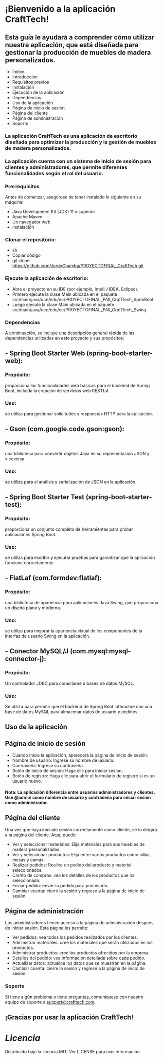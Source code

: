 # ¡Bienvenido a la aplicación CraftTech!
## Esta guía le ayudará a comprender cómo utilizar nuestra aplicación, que está diseñada para gestionar la producción de muebles de madera personalizados.
- Índice
- Introducción
- Requisitos previos
- Instalación
- Ejecución de la aplicación
- Dependencias
- Uso de la aplicación
- Página de inicio de sesión
- Página del cliente
- Página de administración
- Soporte

### La aplicación CraftTech es una aplicación de escritorio diseñada para optimizar la producción y la gestión de muebles de madera personalizados.
### La aplicación cuenta con un sistema de inicio de sesión para clientes y administradores, que permite diferentes funcionalidades según el rol del usuario.

### Prerrequisitos

Antes de comenzar, asegúrese de tener instalado lo siguiente en su máquina:

- Java Development Kit (JDK) 11 o superior
- Apache Maven
- Un navegador web
- Instalación

### Clonar el repositorio:

- sh
- Copiar código
- git clone https://github.com/JordyChamba/PROYECTOFINAL_CraftTech.git
  
### Ejecute la aplicación de escritorio:

- Abra el proyecto en su IDE (por ejemplo, IntelliJ IDEA, Eclipse).
- Primero ejecute la clase Main ubicada en el paquete src/main/java/uce/edu/ec/PROYECTOFINAL_PAII_CraftTech_SprinBoot.
- Luego ejecute la clase Main ubicada en el paquete src/main/java/uce/edu/ec/PROYECTOFINAL_PAII_CraftTech_Swing.

### Dependencias

A continuación, se incluye una descripción general rápida de las dependencias utilizadas en este proyecto y sus propósitos:

## - Spring Boot Starter Web (spring-boot-starter-web):

### Propósito:

proporciona las funcionalidades web básicas para el backend de Spring Boot, incluida la creación de servicios web RESTful.

### Uso:

se utiliza para gestionar solicitudes y respuestas HTTP para la aplicación.

## - Gson (com.google.code.gson:gson):

### Propósito: 
una biblioteca para convertir objetos Java en su representación JSON y viceversa.

### Uso: 

se utiliza para el análisis y serialización de JSON en la aplicación.

## - Spring Boot Starter Test (spring-boot-starter-test):

### Propósito: 

proporciona un conjunto completo de herramientas para probar aplicaciones Spring Boot.

### Uso: 

se utiliza para escribir y ejecutar pruebas para garantizar que la aplicación funcione correctamente.

## - FlatLaf (com.formdev:flatlaf):

### Propósito:

una biblioteca de apariencia para aplicaciones Java Swing, que proporciona un diseño plano y moderno.

### Uso: 

se utiliza para mejorar la apariencia visual de los componentes de la interfaz de usuario Swing en la aplicación.

## - Conector MySQL/J (com.mysql:mysql-connector-j):

### Propósito:

Un controlador JDBC para conectarse a bases de datos MySQL.

### Uso:

Se utiliza para permitir que el backend de Spring Boot interactúe con una base de datos MySQL para almacenar datos de usuario y pedidos.

## Uso de la aplicación

 ## Página de inicio de sesión
 
- Cuando inicie la aplicación, aparecerá la página de inicio de sesión.
- Nombre de usuario: Ingrese su nombre de usuario.
- Contraseña: Ingrese su contraseña.
- Botón de inicio de sesión: Haga clic para iniciar sesión.
- Botón de registro: Haga clic para abrir el formulario de registro si es un usuario nuevo.

#### Nota: La aplicación diferencia entre usuarios administradores y clientes. Use @admin como nombre de usuario y contraseña para iniciar sesión como administrador.

## Página del cliente

Una vez que haya iniciado sesión correctamente como cliente, se lo dirigirá a la página del cliente. Aquí, puede:

- Ver y seleccionar materiales: Elija materiales para sus muebles de madera personalizados.
- Ver y seleccionar productos: Elija entre varios productos como sillas, mesas y camas.
- Realizar pedidos: Realice un pedido del producto y material seleccionados.
- Carrito de compras: vea los detalles de los productos que ha seleccionado.
- Enviar pedido: envíe su pedido para procesarlo.
- Cambiar cuenta: cierre la sesión y regrese a la página de inicio de sesión.

## Página de administración

Los administradores tienen acceso a la página de administración después de iniciar sesión. Esta página les permite:

- Ver pedidos: vea todos los pedidos realizados por los clientes.
- Administrar materiales: cree los materiales que serán utilizados en los productos.
- Administrar productos: cree los productos ofrecidos por la empresa.
- Detalles del pedido: vea información detallada sobre cada pedido.
- Actualizar datos: actualice los datos que se muestran en la página.
- Cambiar cuenta: cierre la sesión y regrese a la página de inicio de sesión.

### Soporte

Si tiene algún problema o tiene preguntas, comuníquese con nuestro equipo de soporte a 
support@crafttech.com.

## ¡Gracias por usar la aplicación CraftTech!

# ***Licencia***

Distribuido bajo la licencia MIT. Ver LICENSE para más información.
